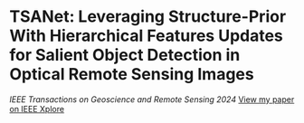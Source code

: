 # TSANet: Leveraging Structure-Prior With Hierarchical Features Updates for Salient Object Detection in Optical Remote Sensing Images
 _IEEE Transactions on Geoscience and Remote Sensing 2024_
 [View my paper on IEEE Xplore](https://ieeexplore.ieee.org/document/10699430)

